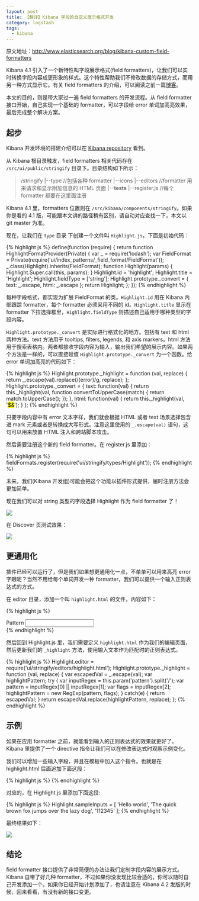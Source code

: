 ```yaml
---
layout: post
title: 【翻译】Kibana 字段的自定义展示格式开发
category: logstash
tags:
  - kibana
---
```


原文地址：<http://www.elasticsearch.org/blog/kibana-custom-field-formatters>

Kibana 4.1 引入了一个新特性叫字段展示格式(field formatters)，让我们可以实时转换字段内容成更形象的样式。这个特性帮助我们不修改数据的存储方式，而用另一种方式显示它。有关 field formatters 的介绍，可以阅读之前一篇[博客](https://www.elastic.co/blog/kibana-4-1-field-formatters)。

本文的目的，则是带大家过一遍 field formatters 的开发流程。从 field formatter 接口开始，自己实现一个基础的 formatter，可以字段给 error 单词加高亮效果，最后完成整个解决方案。

## 起步

Kibana 开发环境的搭建介绍可以在 [Kibana repository](https://github.com/elastic/kibana/blob/master/CONTRIBUTING.md#development-environment-setup) 看到。

从 Kibana 根目录触发，field formatters 相关代码存在 `/src/ui/public/stringify` 目录下。目录结构如下所示：

> /stringify
> |--type  //包括各种 formatter
> |--icons
> |--editors  //formatter 用来请求和显示附加信息的 HTML 页面
> |--__tests__
> |--register.js //每个 formatter 都要在这里面注册

Kibana 4.1 里，formatters 位置则在 `/src/kibana/components/stringify`。如果你是看的 4.1 版，可能跟本文讲的路径稍有区别，请自动对应查找一下，本文以 git master 为准。

现在，让我们在 `type` 目录 下创建一个文件叫 `Highlight.js`，下面是初始代码：

{% highlight js %}
define(function (require) {
  return function HighlightFormatProvider(Private) {
    var _ = require('lodash');
    var FieldFormat = Private(require('ui/index_patterns/_field_format/FieldFormat'));
    _.class(Highlight).inherits(FieldFormat);
    function Highlight(params) {
      Highlight.Super.call(this, params);
    }
    Highlight.id = 'highlight';
    Highlight.title = 'Highlight';
    Highlight.fieldType = ['string'];
    Highlight.prototype._convert = {
      text: _.escape,
      html: _.escape
    };
    return Highlight;
  };
});
{% endhighlight %}

每种字段格式，都实现为扩展 FieldFormat 的类。`Highlight.id` 用在 Kibana 内部跟踪 formatter，每个 formatter 必须采用不同的 id。`Highlight.title` 显示在 formatter 下拉选择框里，`Highlight.fieldType` 则描述自己适用于哪种类型的字段内容。

`Highlight.prototype._convert` 是实际进行格式化的地方。包括有 text 和 html 两种方法。text 方法用于 tooltips, filters, legends, 和 axis markers。html 方法用于搜索表格内。两者都接收字段内容为输入，输出我们希望的展示内容。如果两个方法是一样的，可以直接赋值 `Highlight.prototype._convert` 为一个函数。给 error 单词加高亮的代码如下：

{% highlight js %}
Highlight.prototype._highlight = function (val, replace) {
  return _.escape(val).replace(/(error)/g, replace);
};
Highlight.prototype._convert = {
  text: function(val) {
    return this._highlight(val, function convertToUpperCase(match) {
      return match.toUpperCase();
    });
  },
  html: function(val) {
    return this._highlight(val, '<mark>$&</mark>');
  }
};
{% endhighlight %}

只要字段内容中有 error 文本字样，我们就会根据 HTML 或者 text 场景选择包含进 mark 元素或者是转换成大写形式。注意这里使用的 `_.escape(val)` 语句，这句可以用来放置 HTML 注入和跨站脚本攻击。

然后需要注册这个新的 field formatter。在 register.js 里添加：

{% highlight js %}
fieldFormats.register(require('ui/stringify/types/Highlight'));
{% endhighlight %}

未来，我们(Kibana 开发组)可能会把这个功能以插件形式提供，届时注册方法会更加简单。

现在我们可以对 string 类型的字段选择 Highlight 作为 field formatter 了！

![](https://www.elastic.co/assets/blt3b40cdcf8a606803/select.png)

在 Discover 页测试效果：

![](https://www.elastic.co/assets/bltbd8a84ea59294648/highlight-error.png)

## 更通用化

插件已经可以运行了，但是我们如果想更通用化一点，不单单可以用来高亮 error 字眼呢？当然不用给每个单词开发一种 formatter，我们可以提供一个输入正则表达式的方式。

在 editor 目录，添加一个叫 `highlight.html` 的文件，内容如下：

{% highlight js %}
<div class="form-group">
  <label>Pattern</label>
  <input class="form-control" ng-model="editor.formatParams.pattern"/>
</div>
{% endhighlight %}

然后回到 Highlight.js 里，我们需要定义 `highlight.html` 作为我们的编辑页面，然后更新我们的 `_highlight` 方法，使用输入文本作为匹配时的正则表达式。

{% highlight js %}
Highlight.editor = require('ui/stringify/editors/highlight.html');
Highlight.prototype._highlight = function (val, replace) {
  var escapedVal = _.escape(val);
  var highlightPattern;
  try {
    var inputRegex = this.param('pattern').split('/');
    var pattern = inputRegex[0] || inputRegex[1];
    var flags = inputRegex[2];
    highlightPattern = new RegExp(pattern, flags);
  } catch(e) {
    return escapedVal;
  }
  return escapedVal.replace(highlightPattern, replace);
};
{% endhighlight %}

## 示例

如果在应用 formatter 之前，就能看到输入的正则表达式的效果就更好了。Kibana 里提供了一个 directive 指令让我们可以在修改表达式时观察示例变化。

我们可以增加一些输入字段，并且在模板中加入这个指令。也就是在 highlight.html 后面追加下面这段：

{% highlight js %}
<field-format-editor-samples inputs="editor.field.format.type.sampleInputs"></field-format-editor-samples>
{% endhighlight %}

对应的，在 Highlight.js 里添加下面这段:

{% highlight js %}
Highlight.sampleInputs = [
  'Hello world',
  'The quick brown fox jumps over the lazy dog',
  '112345'
];
{% endhighlight %}

最终结果如下：

![](https://www.elastic.co/assets/blt8bbd181d804191a0/sample.png)

## 结论

field formatter 接口提供了非常简便的办法让我们定制字段内容的展示方式。Kibana 自带了好几种 formatter，不过如果你没发现比较合适的，你可以随时自己开发添加一个。如果你已经开始计划添加了，也请注意在 Kibana 4.2 发版的时候，回来看看，有没有新的接口变更。
